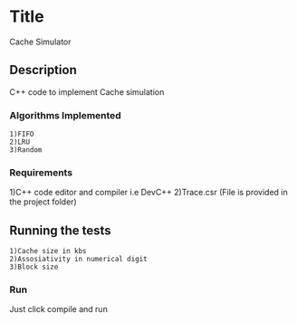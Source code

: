 # Title

Cache Simulator

## Description

C++ code to implement Cache simulation

### Algorithms Implemented
	1)FIFO
	2)LRU
	3)Random

### Requirements

1)C++ code editor and compiler i.e DevC++
2)Trace.csr (File is provided in the project folder)

## Running the tests

	1)Cache size in kbs
	2)Assosiativity in numerical digit
	3)Block size 

### Run

Just click compile and run
